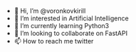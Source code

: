 - 👋 Hi, I’m @voronkovkirill
- 👀 I’m interested in  Artificial Intelligence
- 🌱 I’m currently learning Python3
- 💞️ I’m looking to collaborate on FastAPI
- 📫 How to reach me twitter
<!---
voronkovkirill/voronkovkirill is a ✨ special ✨ repository because its `README.md` (this file) appears on your GitHub profile.
You can click the Preview link to take a look at your changes.
--->
